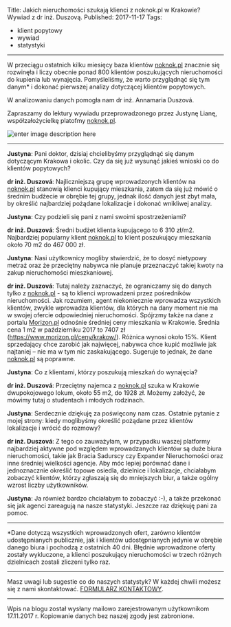 Title: Jakich nieruchomości szukają klienci z noknok.pl w Krakowie? Wywiad z dr inż. Duszovą.
Published: 2017-11-17
Tags:
- klient popytowy
- wywiad
- statystyki
---

W przeciągu ostatnich kilku miesięcy baza klientów [noknok.pl](http://noknok.pl/) znacznie się rozwinęła i liczy obecnie ponad 800 klientów poszukujących nieruchomości do kupienia lub wynajęcia. Pomyśleliśmy, że warto przyglądnąć się tym danym* i dokonać pierwszej analizy dotyczącej klientów popytowych. 

W analizowaniu danych pomogła nam dr inż. Annamaria Duszová. 

Zapraszamy do lektury wywiadu przeprowadzonego przez Justynę Lianę, współzałożycielkę platofmy [noknok.pl](http://noknok.pl/).

![enter image description here](https://lh3.googleusercontent.com/-M4Lwtb3LXLQ/Wg7Tp8A_puI/AAAAAAAAAZk/kSNvEi3C1h4VERwpJXNv4SDdzYT6RVFHQCLcBGAs/s700/INTERVIEW.jpg "INTERVIEW.jpg")


----------


**Justyna**: Pani doktor, dzisiaj chcielibyśmy przyglądnąć się danym dotyczącym Krakowa i okolic. Czy da się już wysunąć jakieś wnioski co do klientów popytowych?

**dr inż. Duszová**: Najliczniejszą grupę wprowadzonych klientów na [noknok.pl](http://noknok.pl/) stanowią klienci kupujący mieszkania, zatem da się już mówić o średnim budżecie w obrębie tej grupy, jednak ilość danych jest zbyt mała, by określić najbardziej pożądane lokalizacje i dokonać wnikliwej analizy.

**Justyna**: Czy podzieli się pani z nami swoimi spostrzeżeniami?

**dr inż. Duszová**: Średni budżet klienta kupującego to 6 310 zł/m2. Najbardziej popularny klient [noknok.pl](http://noknok.pl/) to klient poszukujący mieszkania około 70 m2 do 467 000 zł.  

**Justyna**: Nasi użytkownicy mogliby stwierdzić, że to dosyć nietypowy metraż oraz że przeciętny nabywca nie planuje przeznaczyć takiej kwoty na zakup nieruchomości mieszkaniowej.

**dr inż. Duszová**: Tutaj należy zaznaczyć, że ograniczamy się do danych tylko z [noknok.pl](http://noknok.pl/) - są to klienci wprowadzeni przez pośredników nieruchomości. Jak rozumiem, agent niekoniecznie wprowadza wszystkich klientów, zwykle wprowadza klientów, dla których na dany moment nie ma w swojej ofercie odpowiedniej nieruchomości. Spójrzmy także na dane z portalu [Morizon.pl](http://morizon.pl/) odnośnie średniej ceny mieszkania w Krakowie. Średnia cena 1 m2 w październiku 2017  to 7407 zł (https://www.morizon.pl/ceny/krakow/). Różnica wynosi około 15%. Klient sprzedający chce zarobić jak najwięcej, nabywca chce kupić możliwie jak najtaniej – nie ma w tym nic zaskakującego. Sugeruje to jednak, że dane [noknok.pl](http://noknok.pl/) są poprawne. 

**Justyna**: Co z klientami, którzy poszukują mieszkań do wynajęcia?

**dr inż. Duszová**: Przeciętny najemca z [noknok.pl](http://noknok.pl/) szuka w Krakowie dwupokojowego lokum, około 55 m2, do 1928 zł. Możemy założyć, że mówimy tutaj o studentach i młodych rodzinach.  

**Justyna**: Serdecznie dziękuję za poświęcony nam czas. Ostatnie pytanie z mojej strony: kiedy moglibyśmy określić pożądane przez klientów lokalizacje i wrócić do rozmowy?

**dr inż. Duszová**: Z tego co zauważyłam, w przypadku waszej platformy najbardziej aktywne pod względem wprowadzanych klientów są duże biura nieruchomości, takie jak Bracia Sadurscy czy Expander Nieruchomości oraz inne średniej wielkości agencje. Aby móc lepiej porównać dane i jednoznacznie określić topowe osiedla, dzielnice i lokalizacje, chciałabym zobaczyć klientów, którzy zgłaszają się do mniejszych biur, a także ogólny wzrost liczby użytkowników.

**Justyna**: Ja również bardzo chciałabym to zobaczyć :-), a także przekonać się jak agenci zareagują na nasze statystyki. 
Jeszcze raz dziękuję pani za pomoc.


----------


*Dane dotyczą wszystkich wprowadzonych ofert, zarówno klientów udostępnianych publicznie, jak i klientów udostępnianych jedynie w obrębie danego biura i pochodzą z ostatnich 40 dni. Błędnie wprowadzone oferty zostały wykluczone, a klienci poszukujący nieruchomości w trzech różnych dzielnicach zostali zliczeni tylko raz. 


----------


Masz uwagi lub sugestie co do naszych statystyk? W każdej chwili możesz się z nami skontaktować. [FORMULARZ KONTAKTOWY](https://noknok.pl/Home/Kontakt).


----------


Wpis na blogu został wysłany mailowo zarejestrowanym użytkownikom 17.11.2017 r. Kopiowanie danych bez naszej zgody jest zabronione.

